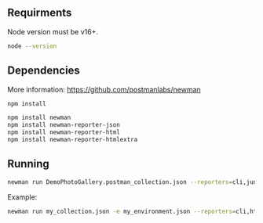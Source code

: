 
## Requirments

Node version must be v16+.

```bash
node --version
```

## Dependencies

More information: https://github.com/postmanlabs/newman

```bash
npm install

npm install newman
npm install newman-reporter-json
npm install newman-reporter-html
npm install newman-reporter-htmlextra
```

## Running

```bash
newman run DemoPhotoGallery.postman_collection.json --reporters=cli,junit,json,junit,htmlextra
```

Example:
```bash
newman run my_collection.json -e my_environment.json --reporters=cli,htmlextra
```